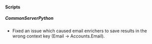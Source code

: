 
#### Scripts

##### CommonServerPython

- Fixed an issue which caused email enrichers to save results in the wrong context key (Email -> Accounts.Email).
